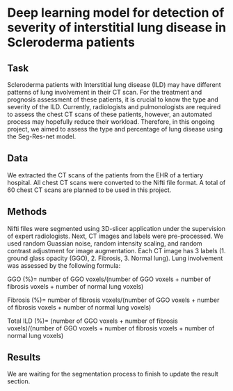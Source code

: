 # Deep learning model for detection of severity of interstitial lung disease in Scleroderma patients

## Task
Scleroderma patients with Interstitial lung disease (ILD) may have different patterns of lung involvement in their CT scan. For the treatment and prognosis assessment of these patients, it is crucial to know the type and severity of the ILD. Currently, radiologists and pulmonologists are required to assess the chest CT scans of these patients, however, an automated process may hopefully reduce their workload. Therefore, in this ongoing project, we aimed to assess the type and percentage of lung disease using the Seg-Res-net model.

## Data
We extracted the CT scans of the patients from the EHR of a tertiary hospital. All chest CT scans were converted to the Nifti file format. A total of 60 chest CT scans are planned to be used in this project.

## Methods

Nifti files were segmented using  3D-slicer application under the supervision of expert radiologists. Next, CT images and labels were pre-processed. We used random Guassian noise, random intensity scaling, and random contrast adjustment for image augmentation. Each CT image has 3 labels (1. ground glass opacity (GGO), 2. Fibrosis, 3. Normal lung). Lung involvement was assessed by the following formula: 

GGO (%)= number of GGO voxels/(number of GGO voxels + number of fibrosis voxels + number of normal lung voxels)

Fibrosis (%)= number of fibrosis voxels/(number of GGO voxels + number of fibrosis voxels + number of normal lung voxels)

Total ILD (%)= (number of GGO voxels + number of fibrosis voxels)/(number of GGO voxels + number of fibrosis voxels + number of normal lung voxels)




## Results

We are waiting for the segmentation process to finish to update the result section.

